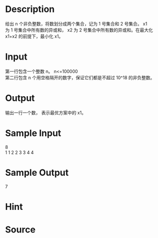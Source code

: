 
# Description

<div class="content"><div>给出 n 个非负整数，将数划分成两个集合，记为 1 号集合和 2 号集合。 x1</div>
<div>为 1 号集合中所有数的异或和， x2 为 2 号集合中所有数的异或和。在最大化</div>
<div>x1+x2 的前提下，最小化 x1。</div>
<div></div>
<p></p></div>

# Input

<div class="content"><div>第一行包含一个整数 n。 n&lt;=100000</div>
<div>第二行包含 n 个用空格隔开的数字，保证它们都是不超过 10^18 的非负整数。</div>
<div></div>
<p></p></div>

# Output

<div class="content"><div>输出一行一个数， 表示最优方案中的 x1。</div>
<div></div>
<p></p></div>

# Sample Input

<div class="content"><span class="sampledata">8<br/>
1 1 2 2 3 3 4 4</span></div>

# Sample Output

<div class="content"><span class="sampledata">7</span></div>

# Hint

<div class="content"><p></p></div>

# Source

<div class="content"><p><a href="problemset.php?search="></a></p></div>


